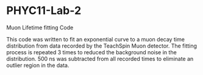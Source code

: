 # PHYC11-Lab-2
Muon Lifetime fitting Code

This code was written to fit an exponential curve to a muon decay time distribution from data recorded by the TeachSpin Muon detector. The fitting process is repeated 3 times to reduced the background noise in the distribution. 500 ns was subtracted from all recorded times to eliminate an outlier region in the data. 
